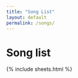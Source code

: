 ```yaml
---
title: "Song List"
layout: default
permalink: /songs/
---
```


# Song list

{% include sheets.html %}
